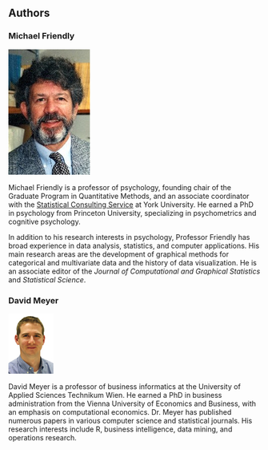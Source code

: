 
## Authors

### Michael Friendly

![photo](images/MichaelFriendly3.jpg)

Michael Friendly is a professor of psychology, founding chair of the Graduate Program in Quantitative Methods, and an associate coordinator with the [Statistical Consulting Service](http://www.yorku.ca/isr/scs/) at York University. He earned a PhD in psychology from Princeton University, specializing in psychometrics and cognitive psychology. 

In addition to his research interests in psychology, Professor Friendly has broad experience in data analysis, statistics, and computer applications. His main research areas are the development of graphical methods for categorical and multivariate data and the history of data visualization. He is an associate editor of the *Journal of Computational and Graphical Statistics* and *Statistical Science*.

### David Meyer

![photo](images/DavidMeyer.jpg)

David Meyer is a professor of business informatics at the University of Applied Sciences Technikum Wien. He earned a PhD in business administration from the Vienna University of Economics and Business, with an emphasis on computational economics. Dr. Meyer has published numerous papers in various computer science and statistical journals. His research interests include R, business intelligence, data mining, and operations research.